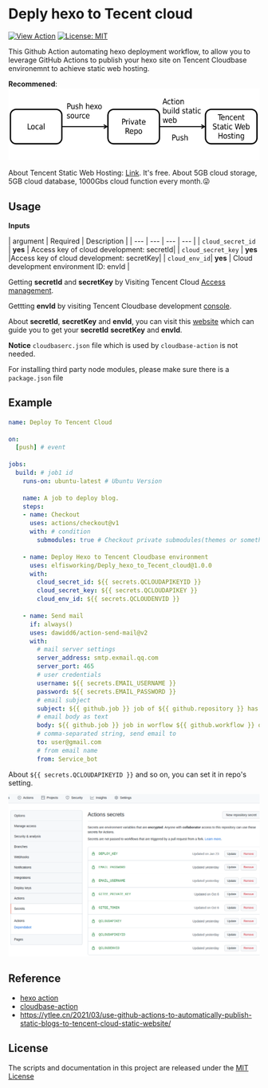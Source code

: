 # Deply hexo to Tecent cloud

<a href="https://github.com/marketplace/actions/hexo-action"><img alt="View Action" src="https://img.shields.io/badge/action-marketplace-blue.svg?logo=github&color=orange"></a>
<a href="https://opensource.org/licenses/MIT"><img alt="License: MIT" src="https://img.shields.io/badge/License-MIT-green.svg?logo=github"></a>

This Github Action automating hexo deployment workflow, to allow you to leverage GitHub Actions to publish your hexo site on Tencent Cloudbase environemnt to 
achieve static web hosting.

**Recommened**:
![flow](img/1.png)

About Tencent Static Web Hosting: [Link](https://console.cloud.tencent.com/tcb/hosting/index). It's free. About 5GB cloud storage, 5GB cloud database, 1000Gbs cloud function every month.:stuck_out_tongue_winking_eye:

## Usage
**Inputs**

| argument | Required | Description |
| --- | --- | --- | --- |
| `cloud_secret_id` | **yes** | Access key of cloud development: secretId|
| `cloud_secret_key` | **yes** |Access key of cloud development: secretKey|
| `cloud_env_id`| **yes**  | Cloud development environment ID: envId |

Getting **secretId** and **secretKey** by Visiting Tencent Cloud [Access management](https://console.cloud.tencent.com/cam/capi).

Gettting **envId** by visiting Tencent Cloudbase development [console](https://console.cloud.tencent.com/tcb/env/index).

About **secretId**, **secretKey** and **envId**, you can visit this [website](https://ytlee.cn/2021/03/use-github-actions-to-automatically-publish-static-blogs-to-tencent-cloud-static-website/) which can guide you to get your **secretId** **secretKey** and **envId**.

**Notice**
`cloudbaserc.json` file which is used by `cloudbase-action` is not needed.

For installing third party node modules, please make sure there is a  `package.json` file
## Example
```yml
name: Deploy To Tencent Cloud

on:
  [push] # event

jobs:
  build: # job1 id
    runs-on: ubuntu-latest # Ubuntu Version

    name: A job to deploy blog.
    steps:
    - name: Checkout 
      uses: actions/checkout@v1 
      with: # condition
        submodules: true # Checkout private submodules(themes or something else).

    - name: Deploy Hexo to Tencent Cloudbase environment
      uses: elfisworking/Deply_hexo_to_Tecent_cloud@1.0.0
      with:
        cloud_secret_id: ${{ secrets.QCLOUDAPIKEYID }}
        cloud_secret_key: ${{ secrets.QCLOUDAPIKEY }}
        cloud_env_id: ${{ secrets.QCLOUDENVID }}

    - name: Send mail
      if: always()
      uses: dawidd6/action-send-mail@v2
      with:
        # mail server settings
        server_address: smtp.exmail.qq.com
        server_port: 465
        # user credentials
        username: ${{ secrets.EMAIL_USERNAME }}
        password: ${{ secrets.EMAIL_PASSWORD }}
        # email subject
        subject: ${{ github.job }} job of ${{ github.repository }} has ${{ job.status }}
        # email body as text
        body: ${{ github.job }} job in worflow ${{ github.workflow }} of ${{ github.repository }} has ${{ job.status }}
        # comma-separated string, send email to
        to: user@gmail.com
        # from email name
        from: Service_bot
```
About `${{ secrets.QCLOUDAPIKEYID }}` and so on, you can set it in repo's setting. 

![secret](img/2.png)


## Reference
* [hexo action](https://github.com/sma11black/hexo-action)
* [cloudbase-action](https://github.com/TencentCloudBase/cloudbase-action)
* https://ytlee.cn/2021/03/use-github-actions-to-automatically-publish-static-blogs-to-tencent-cloud-static-website/

## License
The scripts and documentation in this project are released under the [MIT License](LICENSE)